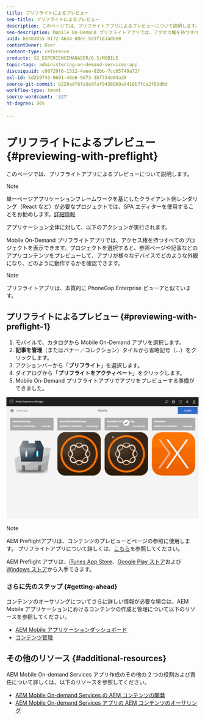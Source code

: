 ```yaml
---
title: プリフライトによるプレビュー
seo-title: プリフライトによるプレビュー
description: このページでは、プリフライトアプリによるプレビューについて説明します。
seo-description: Mobile On-Demand プリフライトアプリでは、アクセス権を持つすべてのプロジェクトを表示できます。このページでは、この詳細について説明します。
uuid: bea83055-8172-4634-88ec-5d3f163ad8e0
contentOwner: User
content-type: reference
products: SG_EXPERIENCEMANAGER/6.5/MOBILE
topic-tags: administering-on-demand-services-app
discoiquuid: c08729f6-1512-4aee-82bb-7cc05749a72f
exl-id: 5d2b9743-9601-46e6-9d73-3bf734e04a30
source-git-commit: b220adf6fa3e9faf94389b9a9416b7fca2f89d9d
workflow-type: tm+mt
source-wordcount: '327'
ht-degree: 96%

---
```


# プリフライトによるプレビュー {#previewing-with-preflight}

このページでは、プリフライトアプリによるプレビューについて説明します。

>[!NOTE]
>
>単一ページアプリケーションフレームワークを基にしたクライアント側レンダリング（React など）が必要なプロジェクトでは、SPA エディターを使用することをお勧めします。[詳細情報](/help/sites-developing/spa-overview.md)

アプリケーション全体に対して、以下のアクションが実行されます。

Mobile On-Demand プリフライトアプリでは、アクセス権を持つすべてのプロジェクトを表示できます。プロジェクトを選択すると、参照ページや記事などのアプリコンテンツをプレビューして、アプリが様々なデバイスでどのような外観になり、どのように動作するかを確認できます。

>[!NOTE]
>
>プリフライトアプリは、本質的に PhoneGap Enterprise ビューアと似ています。

## プリフライトによるプレビュー  {#previewing-with-preflight-1}

1. モバイルで、カタログから Mobile On-Demand アプリを選択します。
1. **記事を管理**（またはバナー／コレクション）タイルから省略記号（...）をクリックします。
1. アクションバーから「**プリフライト**」を選択します。
1. ダイアログから「**プリフライトをアクティベート**」をクリックします。
1. Mobile On-Demand プリフライトアプリでアプリをプレビューする準備ができました。

![chlimage_1-8](assets/chlimage_1-8.gif)

>[!NOTE]
>
>AEM Preflightアプリは、コンテンツのプレビューとページの参照に使用します。 プリフライトアプリについて詳しくは、[こちら](https://helpx.adobe.com/jp/digital-publishing-solution/help/preflight-app.html)を参照してください。
>
>AEM Preflight アプリは、[iTunes App Store](https://itunes.apple.com/jp/app/adobe-experience-manager-mobile/id1042687518?mt=8)、[Google Play ストア](https://play.google.com/store/apps/details?id=com.adobe.dps.preflight&amp;hl=ja)および [Windows ストア](https://www.microsoft.com/ja-jp/store/p/adobe-experience-manager-mobile-preflight/9nblggh5wmxq)から入手できます。

### さらに先のステップ  {#getting-ahead}

コンテンツのオーサリングについてさらに詳しい情報が必要な場合は、AEM Mobile アプリケーションにおけるコンテンツの作成と管理について以下のリソースを参照してください。

* [AEM Mobile アプリケーションダッシュボード](/help/mobile/mobile-apps-ondemand-application-dashboard.md)
* [コンテンツ管理](/help/mobile/mobile-apps-ondemand-manage-content-ondemand.md)

## その他のリソース {#additional-resources}

AEM Mobile On-demand Services アプリ作成のその他の 2 つの役割および責任について詳しくは、以下のリソースを参照してください。

* [AEM Mobile On-demand Services の AEM コンテンツの開発](/help/mobile/aem-mobile-on-demand.md)
* [AEM Mobile On-demand Services アプリの AEM コンテンツのオーサリング](/help/mobile/mobile-apps-ondemand.md)
